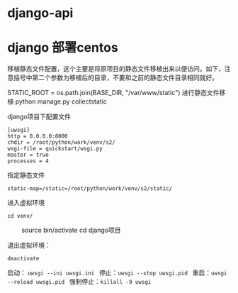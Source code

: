 # django-api
# django 部署centos

移植静态文件配置，这个主要是将原项目的静态文件移植出来以便访问。如下，注意括号中第二个参数为移植后的目录，不要和之前的静态文件目录相同就好。

STATIC_ROOT = os.path.join(BASE_DIR, "/var/www/static")
进行静态文件移植
python manage.py collectstatic

django项目下配置文件

    [uwsgi]
    http = 0.0.0.0:8000
    chdir = /root/python/work/venv/s2/
    wsgi-file = quickstart/wsgi.py
    master = true
    processes = 4
    
    
指定静态文件

    static-map=/static=/root/python/work/venv/s2/static/ 


进入虚拟环境

    cd venv/
　　    source bin/activate
    cd django项目


退出虚拟环境：
    
    deactivate

启动：   `uwsgi --ini uwsgi.ini `
停止：`uwsgi --stop uwsgi.pid `
重启：`uwsgi --reload uwsgi.pid `
强制停止：`killall -9 uwsgi `
